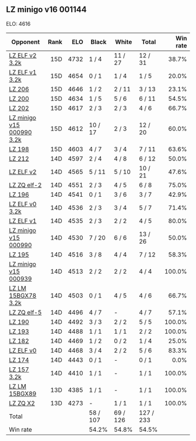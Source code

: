 ## LZ minigo v16 001144 ##

ELO: 4616

Opponent | Rank | ELO | Black | White | Total | Win rate
---------|-----:|----:|-------|-------|-------|-------:
[LZ ELF v2 3.2k](LZ%20ELF%20v2%203.2k.md) | 15D | 4732 | 1 / 4 | 11 / 27 | 12 / 31 | 38.7%
[LZ ELF v1 3.2k](LZ%20ELF%20v1%203.2k.md) | 15D | 4654 | 0 / 1 | 1 / 4 | 1 / 5 | 20.0%
[LZ 206](LZ%20206.md) | 15D | 4646 | 1 / 2 | 2 / 11 | 3 / 13 | 23.1%
[LZ 200](LZ%20200.md) | 15D | 4634 | 1 / 5 | 5 / 6 | 6 / 11 | 54.5%
[LZ 202](LZ%20202.md) | 15D | 4617 | 2 / 3 | 2 / 3 | 4 / 6 | 66.7%
[LZ minigo v15 000990 3.2k](LZ%20minigo%20v15%20000990%203.2k.md) | 15D | 4612 | 10 / 17 | 2 / 3 | 12 / 20 | 60.0%
[LZ 198](LZ%20198.md) | 15D | 4603 | 4 / 7 | 3 / 4 | 7 / 11 | 63.6%
[LZ 212](LZ%20212.md) | 14D | 4597 | 2 / 4 | 4 / 8 | 6 / 12 | 50.0%
[LZ ELF v2](LZ%20ELF%20v2.md) | 14D | 4565 | 5 / 11 | 5 / 10 | 10 / 21 | 47.6%
[LZ ZQ elf-2](LZ%20ZQ%20elf-2.md) | 14D | 4551 | 2 / 3 | 4 / 5 | 6 / 8 | 75.0%
[LZ 196](LZ%20196.md) | 14D | 4541 | 0 / 1 | 3 / 6 | 3 / 7 | 42.9%
[LZ ELF v0 3.2k](LZ%20ELF%20v0%203.2k.md) | 14D | 4536 | 2 / 3 | 3 / 4 | 5 / 7 | 71.4%
[LZ ELF v1](LZ%20ELF%20v1.md) | 14D | 4535 | 2 / 3 | 2 / 2 | 4 / 5 | 80.0%
[LZ minigo v15 000990](LZ%20minigo%20v15%20000990.md) | 14D | 4530 | 7 / 20 | 6 / 6 | 13 / 26 | 50.0%
[LZ 195](LZ%20195.md) | 14D | 4516 | 3 / 8 | 4 / 4 | 7 / 12 | 58.3%
[LZ minigo v15 000939](LZ%20minigo%20v15%20000939.md) | 14D | 4513 | 2 / 2 | 2 / 2 | 4 / 4 | 100.0%
[LZ LM 15BGX78 3.2k](LZ%20LM%2015BGX78%203.2k.md) | 14D | 4503 | 0 / 1 | 4 / 5 | 4 / 6 | 66.7%
[LZ ZQ elf-5](LZ%20ZQ%20elf-5.md) | 14D | 4496 | 4 / 7 | - | 4 / 7 | 57.1%
[LZ 190](LZ%20190.md) | 14D | 4492 | 3 / 3 | 2 / 2 | 5 / 5 | 100.0%
[LZ 193](LZ%20193.md) | 14D | 4488 | 1 / 1 | 1 / 1 | 2 / 2 | 100.0%
[LZ 182](LZ%20182.md) | 14D | 4469 | 1 / 2 | 0 / 2 | 1 / 4 | 25.0%
[LZ ELF v0](LZ%20ELF%20v0.md) | 14D | 4468 | 3 / 4 | 2 / 2 | 5 / 6 | 83.3%
[LZ 174](LZ%20174.md) | 14D | 4443 | 0 / 1 | - | 0 / 1 | 0.0%
[LZ 157 3.2k](LZ%20157%203.2k.md) | 14D | 4410 | 1 / 1 | - | 1 / 1 | 100.0%
[LZ LM 15BGX89](LZ%20LM%2015BGX89.md) | 13D | 4385 | 1 / 1 | - | 1 / 1 | 100.0%
[LZ ZQ X2](LZ%20ZQ%20X2.md) | 13D | 4273 | - | 1 / 1 | 1 / 1 | 100.0%
Total | | | 58 / 107 | 69 / 126 | 127 / 233 | 
Win rate| | | 54.2% | 54.8% | 54.5% | 
